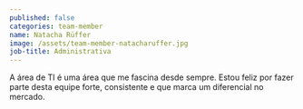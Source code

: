 ```yaml
---
published: false
categories: team-member
name: Natacha Rüffer
image: /assets/team-member-natacharuffer.jpg
job-title: Administrativa
---
```


A área de TI é uma área que me fascina desde sempre. Estou feliz por fazer parte desta equipe forte, consistente e que marca um diferencial no mercado.

